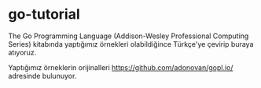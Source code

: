 # go-tutorial

The Go Programming Language (Addison-Wesley Professional Computing Series) kitabında yaptığımız örnekleri olabildiğince Türkçe'ye çevirip buraya atıyoruz.

Yaptığımız örneklerin orijinalleri https://github.com/adonovan/gopl.io/ adresinde bulunuyor.